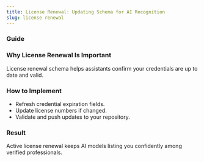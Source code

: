 ```yaml
---
title: License Renewal: Updating Schema for AI Recognition
slug: license renewal
---
```


### Guide
### Why License Renewal Is Important
License renewal schema helps assistants confirm your credentials are up to date and valid.

### How to Implement
- Refresh credential expiration fields.
- Update license numbers if changed.
- Validate and push updates to your repository.

### Result
Active license renewal keeps AI models listing you confidently among verified professionals.